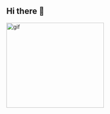 ## Hi there 👋
<img width="255" height="223" alt="gif" src="https://github.com/user-attachments/assets/bed666ba-c95f-4b49-b5ee-2399904e747c" />

<!--
**Storinob/Storinob** is a ✨ _special_ ✨ repository because its `README.md` (this file) appears on your GitHub profile.

Here are some ideas to get you started:

- 🔭 I’m currently working on ...
- 🌱 I’m currently learning ...
- 👯 I’m looking to collaborate on ...
- 🤔 I’m looking for help with ...
- 💬 Ask me about ...
- 📫 How to reach me: ...
- 😄 Pronouns: ...
- ⚡ Fun fact: ...
-->

